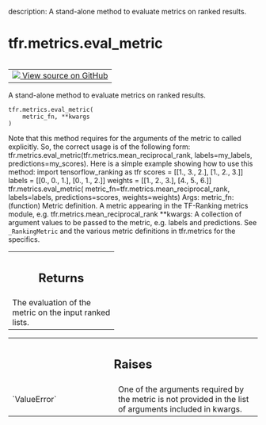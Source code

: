 description: A stand-alone method to evaluate metrics on ranked results.

<div itemscope itemtype="http://developers.google.com/ReferenceObject">
<meta itemprop="name" content="tfr.metrics.eval_metric" />
<meta itemprop="path" content="Stable" />
</div>

# tfr.metrics.eval_metric

<!-- Insert buttons and diff -->

<table class="tfo-notebook-buttons tfo-api nocontent" align="left">
<td>
  <a target="_blank" href="https://github.com/tensorflow/ranking/tree/master/tensorflow_ranking/python/metrics.py#L608-L659">
    <img src="https://www.tensorflow.org/images/GitHub-Mark-32px.png" />
    View source on GitHub
  </a>
</td>
</table>

A stand-alone method to evaluate metrics on ranked results.

<pre class="devsite-click-to-copy prettyprint lang-py tfo-signature-link">
<code>tfr.metrics.eval_metric(
    metric_fn, **kwargs
)
</code></pre>

<!-- Placeholder for "Used in" -->

Note that this method requires for the arguments of the metric to called
explicitly. So, the correct usage is of the following form:
tfr.metrics.eval_metric(tfr.metrics.mean_reciprocal_rank, labels=my_labels,
predictions=my_scores). Here is a simple example showing how to use this method:
import tensorflow_ranking as tfr scores = [[1., 3., 2.], [1., 2., 3.]] labels =
[[0., 0., 1.], [0., 1., 2.]] weights = [[1., 2., 3.], [4., 5., 6.]]
tfr.metrics.eval_metric( metric_fn=tfr.metrics.mean_reciprocal_rank,
labels=labels, predictions=scores, weights=weights) Args: metric_fn: (function)
Metric definition. A metric appearing in the TF-Ranking metrics module, e.g.
tfr.metrics.mean_reciprocal_rank **kwargs: A collection of argument values to be
passed to the metric, e.g. labels and predictions. See `_RankingMetric` and the
various metric definitions in tfr.metrics for the specifics.

<!-- Tabular view -->
 <table class="responsive fixed orange">
<colgroup><col width="214px"><col></colgroup>
<tr><th colspan="2"><h2 class="add-link">Returns</h2></th></tr>
<tr class="alt">
<td colspan="2">
The evaluation of the metric on the input ranked lists.
</td>
</tr>

</table>

<!-- Tabular view -->
 <table class="responsive fixed orange">
<colgroup><col width="214px"><col></colgroup>
<tr><th colspan="2"><h2 class="add-link">Raises</h2></th></tr>

<tr>
<td>
`ValueError`
</td>
<td>
One of the arguments required by the metric is not provided in
the list of arguments included in kwargs.
</td>
</tr>
</table>
